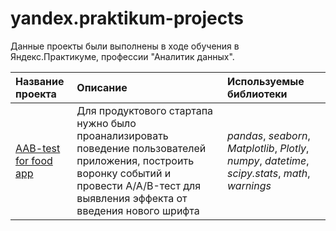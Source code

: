 # yandex.praktikum-projects

Данные проекты были выполнены в ходе обучения в Яндекс.Практикуме, профессии "Аналитик данных".

| Название проекта | Описание | Используемые библиотеки | 
| :---------------------- | :---------------------- | :---------------------- |
| [AAB-test for food app](cumulative_2-food_startup_app_script_test) | Для продуктового стартапа нужно было проанализировать поведение пользователей приложения, построить воронку событий и провести A/A/B-тест для выявления эффекта от введения нового шрифта|*pandas*, *seaborn*, *Matplotlib*, *Plotly*, *numpy*, *datetime*, *scipy.stats*, *math*, *warnings*|
